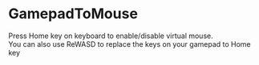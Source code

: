 # GamepadToMouse

Press Home key on keyboard to enable/disable virtual mouse.  
You can also use ReWASD to replace the keys on your gamepad to Home key
